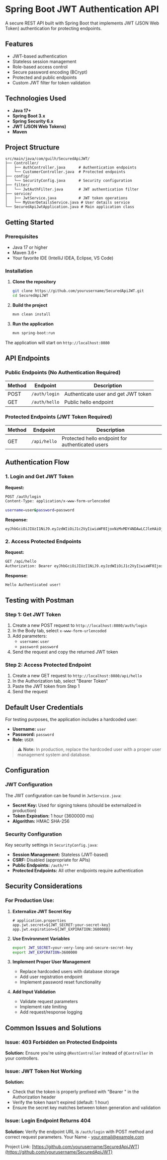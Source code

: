 # Spring Boot JWT Authentication API

A secure REST API built with Spring Boot that implements JWT (JSON Web Token) authentication for protecting endpoints.

## Features

- JWT-based authentication
- Stateless session management
- Role-based access control
- Secure password encoding (BCrypt)
- Protected and public endpoints
- Custom JWT filter for token validation

## Technologies Used

- **Java 17+**
- **Spring Boot 3.x**
- **Spring Security 6.x**
- **JWT (JSON Web Tokens)**
- **Maven**

## Project Structure

```
src/main/java/com/guilh/SecuredApiJWT/
├── Controller/
│   ├── AuthController.java      # Authentication endpoints
│   └── CustomerController.java  # Protected endpoints
├── config/
│   └── SecurityConfig.java      # Security configuration
├── filter/
│   └── JwtAuthFilter.java       # JWT authentication filter
├── service/
│   ├── JwtService.java          # JWT token operations
│   └── MyUserDetailsService.java # User details service
└── SecuredApiJwtApplication.java # Main application class
```

## Getting Started

### Prerequisites

- Java 17 or higher
- Maven 3.6+
- Your favorite IDE (IntelliJ IDEA, Eclipse, VS Code)

### Installation

1. **Clone the repository**
   ```bash
   git clone https://github.com/yourusername/SecuredApiJWT.git
   cd SecuredApiJWT
   ```

2. **Build the project**
   ```bash
   mvn clean install
   ```

3. **Run the application**
   ```bash
   mvn spring-boot:run
   ```

The application will start on `http://localhost:8080`

## API Endpoints

### Public Endpoints (No Authentication Required)

| Method | Endpoint | Description |
|--------|----------|-------------|
| POST | `/auth/login` | Authenticate user and get JWT token |
| GET | `/auth/hello` | Public hello endpoint |

### Protected Endpoints (JWT Token Required)

| Method | Endpoint | Description |
|--------|----------|-------------|
| GET | `/api/hello` | Protected hello endpoint for authenticated users |

## Authentication Flow

### 1. Login and Get JWT Token

**Request:**
```bash
POST /auth/login
Content-Type: application/x-www-form-urlencoded

username=user&password=password
```

**Response:**
```
eyJhbGciOiJIUzI1NiJ9.eyJzdWIiOiJ1c2VyIiwiaWF0IjoxNzMxMDY4NDAwLCJleHAiOjE3MzEwNzIwMDB9...
```

### 2. Access Protected Endpoints

**Request:**
```bash
GET /api/hello
Authorization: Bearer eyJhbGciOiJIUzI1NiJ9.eyJzdWIiOiJ1c2VyIiwiaWF0IjoxNzMxMDY4NDAwLCJleHAiOjE3MzEwNzIwMDB9...
```

**Response:**
```
Hello Authenticated user!
```

## Testing with Postman

### Step 1: Get JWT Token
1. Create a new POST request to `http://localhost:8080/auth/login`
2. In the Body tab, select `x-www-form-urlencoded`
3. Add parameters:
   - `username`: `user`
   - `password`: `password`
4. Send the request and copy the returned JWT token

### Step 2: Access Protected Endpoint
1. Create a new GET request to `http://localhost:8080/api/hello`
2. In the Authorization tab, select "Bearer Token"
3. Paste the JWT token from Step 1
4. Send the request

## Default User Credentials

For testing purposes, the application includes a hardcoded user:

- **Username:** `user`
- **Password:** `password`
- **Role:** `USER`

> ⚠️ **Note:** In production, replace the hardcoded user with a proper user management system and database.

## Configuration

### JWT Configuration

The JWT configuration can be found in `JwtService.java`:

- **Secret Key:** Used for signing tokens (should be externalized in production)
- **Token Expiration:** 1 hour (3600000 ms)
- **Algorithm:** HMAC SHA-256

### Security Configuration

Key security settings in `SecurityConfig.java`:

- **Session Management:** Stateless (JWT-based)
- **CSRF:** Disabled (appropriate for APIs)
- **Public Endpoints:** `/auth/**`
- **Protected Endpoints:** All other endpoints require authentication

## Security Considerations

### For Production Use:

1. **Externalize JWT Secret Key**
   ```properties
   # application.properties
   app.jwt.secret=${JWT_SECRET:your-secret-key}
   app.jwt.expiration=${JWT_EXPIRATION:3600000}
   ```

2. **Use Environment Variables**
   ```bash
   export JWT_SECRET=your-very-long-and-secure-secret-key
   export JWT_EXPIRATION=3600000
   ```

3. **Implement Proper User Management**
   - Replace hardcoded users with database storage
   - Add user registration endpoint
   - Implement password reset functionality

4. **Add Input Validation**
   - Validate request parameters
   - Implement rate limiting
   - Add request/response logging


## Common Issues and Solutions

### Issue: 403 Forbidden on Protected Endpoints
**Solution:** Ensure you're using `@RestController` instead of `@Controller` in your controllers.

### Issue: JWT Token Not Working
**Solution:** 
- Check that the token is properly prefixed with "Bearer " in the Authorization header
- Verify the token hasn't expired (default: 1 hour)
- Ensure the secret key matches between token generation and validation

### Issue: Login Endpoint Returns 404
**Solution:** Verify the endpoint URL is `/auth/login` with POST method and correct request parameters.
Your Name - your.email@example.com

Project Link: [https://github.com/yourusername/SecuredApiJWT](https://github.com/yourusername/SecuredApiJWT)
